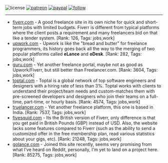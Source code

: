 ![license](https://img.shields.io/github/license/prahladyeri/siterank-stats.svg)
[![patreon](https://img.shields.io/badge/Patreon-brown.svg?logo=patreon)](https://www.patreon.com/prahladyeri)
[![paypal](https://img.shields.io/badge/PayPal-blue.svg?logo=paypal)](https://www.paypal.com/cgi-bin/webscr?cmd=_s-xclick&hosted_button_id=JM8FUXNFUK6EU)
[![follow](https://img.shields.io/twitter/follow/prahladyeri.svg?style=social)](https://twitter.com/prahladyeri)

---
- [fiverr.com](https://www.fiverr.com) - A good freelance site in its own niche for quick and short-term jobs with limited budgets. Fiverr is different from typical platforms where the client posts a requirement and many freelancers bid on that like a tender system. [Rank: 126, Tags: jobs,work]
- [upwork.com](https://www.upwork.com) - Upwork is like the "bread and butter" for freelance programmers, its history goes back all the way to the merging of two popular platforms called **eLance** and **oDesk**. [Rank: 282, Tags: jobs,work]
- [guru.com](https://www.guru.com) - Yet another freelance portal, maybe not as good as Upwork/Fiverr, but still better than Freelancer.com. [Rank: 3604, Tags: jobs,work]
- [toptal.com](https://www.toptal.com) - Toptal is a global network of top software engineers and designers with a hiring rate of less than 3%. Toptal works with clients to understand their project/team needs and custom-matches them with pre-screened developers and designers who join their teams on a full-time, part-time, or hourly basis. [Rank: 4574, Tags: jobs,work]
- [truelancer.com](https://www.truelancer.com) - Yet another freelance platform, this one is based in India. [Rank: 7537, Tags: jobs,work]
- [fivesquid.com](https://www.fivesquid.com) - Its the British version of Fiverr, only difference is that you get paid in British Pounds (GBP) instead of USD. Also, the website lacks some features compared to Fiverr (such as the ability to send a customized offer in the free membership plan, read various statistics about your gigs, etc). [Rank: 21248, Tags: jobs,work]
- [golance.com](https://golance.com) - Joined this site recently, seems very promising from what I've heard on Reddit, personally, I'm yet to land on a project here. [Rank: 85275, Tags: jobs,work]

